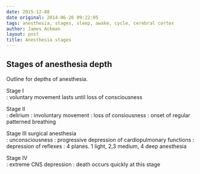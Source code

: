 ```yaml
---
date: 2015-12-08  
date original: 2014-06-26 09:22:05  
tags: anesthesia, stages, sleep, awake, cycle, cerebral cortex
author: James Ackman
layout: post
title: Anesthesia stages
---
```


## Stages of anesthesia depth

Outline for depths of anesthesia. 

Stage I  
: voluntary movement lasts until loss of consciousness

Stage II  
: delirium
: involuntary movement
: loss of consiousness
: onset of regular patterned breathing

Stage III surgical anesthesia  
: unconsciousness
: progressive depression of cardiopulmonary functions
: depression of reflexes
: 4 planes. 1 light, 2,3 medium, 4 deep anesthesia  

Stage IV  
: extreme CNS depression
: death occurs quickly at this stage  

